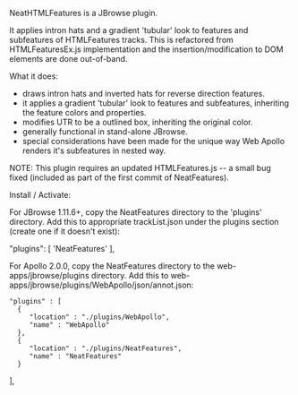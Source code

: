 NeatHTMLFeatures is a JBrowse plugin.

It applies intron hats and a gradient 'tubular' look to features and subfeatures of HTMLFeatures tracks.
This is refactored from HTMLFeaturesEx.js implementation and the insertion/modification to DOM elements are done out-of-band.

What it does:
- draws intron hats and inverted hats for reverse direction features.
- it applies a gradient 'tubular' look to features and subfeatures, inheriting the feature colors and properties.
- modifies UTR to be a outlined box, inheriting the original color.
- generally functional in stand-alone JBrowse.
- special considerations have been made for the unique way Web Apollo renders it's subfeatures in nested way.


NOTE: This plugin requires an updated HTMLFeatures.js -- a small bug fixed (included as part of the first commit of NeatFeatures).


Install / Activate:

For JBrowse 1.11.6+, copy the NeatFeatures directory to the 'plugins' directory.
Add this to appropriate trackList.json under the plugins section (create one if it doesn't exist):

   "plugins": [ 
        'NeatFeatures'
    ],

For Apollo 2.0.0, copy the NeatFeatures directory to the web-apps/jbrowse/plugins directory.
Add this to web-apps/jbrowse/plugins/WebApollo/json/annot.json:

    "plugins" : [
      {
         "location" : "./plugins/WebApollo",
         "name" : "WebApollo"
      },
	  {
		 "location" : "./plugins/NeatFeatures",
		 "name" : "NeatFeatures"
	  }
   ],


